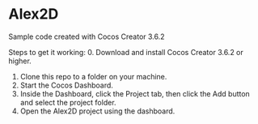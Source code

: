 # Alex2D

Sample code created with Cocos Creator 3.6.2

Steps to get it working:
0. Download and install Cocos Creator 3.6.2 or higher.
1. Clone this repo to a folder on your machine.
2. Start the Cocos Dashboard.
3. Inside the Dashboard, click the Project tab, then click the Add button and select the project folder.
4. Open the Alex2D project using the dashboard.
